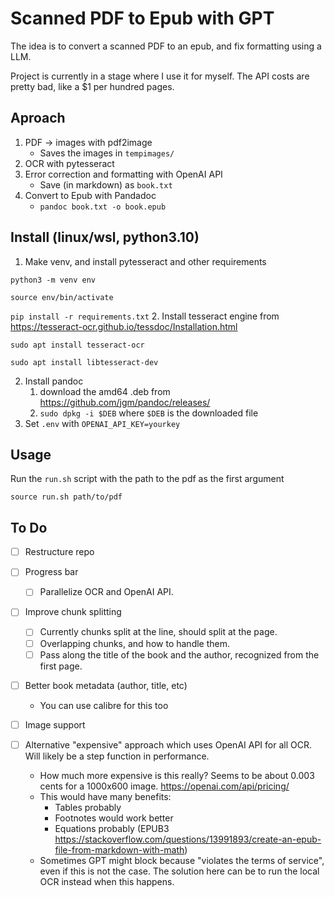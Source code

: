 # Scanned PDF to Epub with GPT
The idea is to convert a scanned PDF to an epub, and fix formatting using a LLM.

Project is currently in a stage where I use it for myself. The API costs are pretty bad, like a $1 per hundred pages. 

## Aproach
1. PDF -> images with pdf2image
    * Saves the images in `tempimages/`
2. OCR with pytesseract
3. Error correction and formatting with OpenAI API
    * Save (in markdown) as `book.txt`
4. Convert to Epub with Pandadoc
    * `pandoc book.txt -o book.epub`


## Install (linux/wsl, python3.10)
1. Make venv, and install pytesseract and other requirements

`python3 -m venv env`

`source env/bin/activate`

`pip install -r requirements.txt`
2. Install tesseract engine from https://tesseract-ocr.github.io/tessdoc/Installation.html

`sudo apt install tesseract-ocr`

`sudo apt install libtesseract-dev`

2. Install pandoc
    1. download the amd64 .deb from https://github.com/jgm/pandoc/releases/
    2. `sudo dpkg -i $DEB` where `$DEB` is the downloaded file
3. Set `.env` with `OPENAI_API_KEY=yourkey`

## Usage
Run the `run.sh` script with the path to the pdf as the first argument

`source run.sh path/to/pdf`

## To Do
- [ ] Restructure repo

- [ ] Progress bar
    - [ ] Parallelize OCR and OpenAI API.
- [ ] Improve chunk splitting
    - [ ] Currently chunks split at the line, should split at the page. 
    - [ ] Overlapping chunks, and how to handle them. 
    - [ ] Pass along the title of the book and the author, recognized from the first page.
- [ ] Better book metadata (author, title, etc)
    * You can use calibre for this too
- [ ] Image support

- [ ] Alternative "expensive" approach  which uses OpenAI API for all OCR. Will likely be a step function in performance.
    * How much more expensive is this really? Seems to be about 0.003 cents for a 1000x600 image. https://openai.com/api/pricing/
    * This would have many benefits:
        * Tables probably
        * Footnotes would work better
        * Equations probably (EPUB3 https://stackoverflow.com/questions/13991893/create-an-epub-file-from-markdown-with-math)
    * Sometimes GPT might block because "violates the terms of service", even if this is not the case. The solution here can be to run the local OCR instead when this happens.
